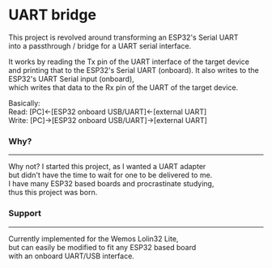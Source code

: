 # UART bridge
This project is revolved around transforming an ESP32's Serial UART\
into a passthrough / bridge for a UART serial interface.

It works by reading the Tx pin of the UART interface of the target device\
and printing that to the ESP32's Serial UART (onboard).
It also writes to the ESP32's UART Serial input (onboard),\
which writes that data to the Rx pin of the UART of the target device.

Basically:\
Read:  [PC]<-[ESP32 onboard USB/UART]<-[external UART]\
Write: [PC]->[ESP32 onboard USB/UART]->[external UART]


### Why?
---
Why not? I started this project, as I wanted a UART adapter\
but didn't have the time to wait for one to be delivered to me.\
I have many ESP32 based boards and procrastinate studying,\
thus this project was born.


### Support
---
Currently implemented for the Wemos Lolin32 Lite,\
but can easily be modified to fit any ESP32 based board\
with an onboard UART/USB interface.
